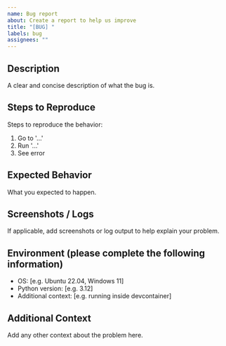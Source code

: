 ```yaml
---
name: Bug report
about: Create a report to help us improve
title: "[BUG] "
labels: bug
assignees: ""
---
```


## Description
A clear and concise description of what the bug is.

## Steps to Reproduce
Steps to reproduce the behavior:
1. Go to '...'
2. Run '...'
3. See error

## Expected Behavior
What you expected to happen.

## Screenshots / Logs
If applicable, add screenshots or log output to help explain your problem.

## Environment (please complete the following information)
- OS: [e.g. Ubuntu 22.04, Windows 11]
- Python version: [e.g. 3.12]
- Additional context: [e.g. running inside devcontainer]

## Additional Context
Add any other context about the problem here.
